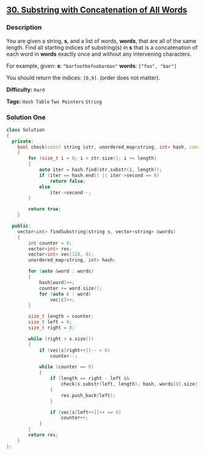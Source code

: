 ## [30. Substring with Concatenation of All Words](https://leetcode.com/problems/substring-with-concatenation-of-all-words/description/#)

### Description

You are given a string, **s**, and a list of words, **words**, that are all of the same length. Find all starting indices of substring(s) in **s** that is a concatenation of each word in **words** exactly once and without any intervening characters.

For example, given:
**s**: `"barfoothefoobarman"`
**words**: `["foo", "bar"]`

You should return the indices: `[0,9]`.
(order does not matter).

**Difficulty:** `Hard`

**Tags:** `Hash Table` `Two Pointers` `String`

### Solution One

```c++
class Solution
{
  private:
    bool check(const string &str, unordered_map<string, int> hash, const size_t length)
    {
        for (size_t i = 0; i < str.size(); i += length)
        {
            auto iter = hash.find(str.substr(i, length));
            if (iter == hash.end() || iter->second == 0)
                return false;
            else
                iter->second--;
        }

        return true;
    }

  public:
    vector<int> findSubstring(string s, vector<string> &words)
    {
        int counter = 0;
        vector<int> res;
        vector<int> vec(128, 0);
        unordered_map<string, int> hash;

        for (auto &word : words)
        {
            hash[word]++;
            counter += word.size();
            for (auto c : word)
                vec[c]++;
        }

        size_t length = counter;
        size_t left = 0;
        size_t right = 0;

        while (right < s.size())
        {
            if (vec[s[right++]]-- > 0)
                counter--;

            while (counter == 0)
            {
                if (length == right - left &&
                    check(s.substr(left, length), hash, words[0].size()))
                {
                    res.push_back(left);
                }

                if (vec[s[left++]]++ == 0)
                    counter++;
            }
        }
        return res;
    }
};
```
